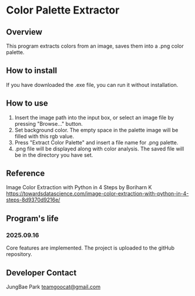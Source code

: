 # Color Palette Extractor

## Overview
This program extracts colors from an image, saves them into a .png color palette.

## How to install
If you have downloaded the .exe file, you can run it without installation.

## How to use
1. Insert the image path into the input box, or select an image file by pressing "Browse..." button.
2. Set background color. The empty space in the palette image will be filled with this rgb value.
3. Press "Extract Color Palette" and insert a file name for .png palette.
4. .png file will be displayed along with color analysis. The saved file will be in the directory you have set.

## Reference 
Image Color Extraction with Python in 4 Steps by Boriharn K
https://towardsdatascience.com/image-color-extraction-with-python-in-4-steps-8d9370d9216e/ 

## Program's life
### 2025.09.16
Core features are implemented. The project is uploaded to the gitHub repository.

## Developer Contact
JungBae Park
teamgoocat@gmail.com